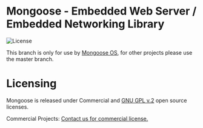 # Mongoose - Embedded Web Server / Embedded Networking Library

![](https://img.shields.io/badge/license-GPL_2-green.svg "License")

This branch is only for use by [Mongoose OS](https://github.com/cesanta/mongoose-os),
for other projects please use the master branch.

# Licensing

Mongoose is released under Commercial and [GNU GPL v.2](http://www.gnu.org/licenses/old-licenses/gpl-2.0.html) open source licenses.

Commercial Projects: [Contact us for commercial license.](https://www.cesanta.com/contact.html)
